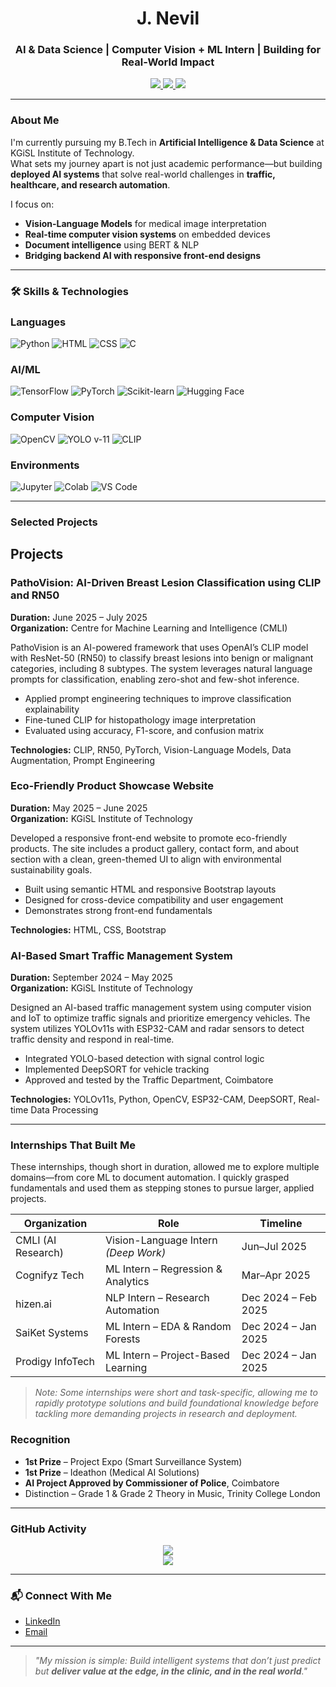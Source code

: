 <h1 align="center">J. Nevil</h1>
<h3 align="center">AI & Data Science | Computer Vision + ML Intern | Building for Real-World Impact</h3>

<p align="center">
  <a href="https://www.linkedin.com/in/nevilj">
    <img src="https://img.shields.io/badge/LinkedIn-nevilj-blue?style=flat&logo=linkedin" />
  </a>
  <a href="mailto:nevilj22@gmail.com">
    <img src="https://img.shields.io/badge/Email-nevilj22@gmail.com-red?style=flat&logo=gmail" />
  </a>
  <a href="https://github.com/nevil2006">
    <img src="https://komarev.com/ghpvc/?username=nevil2006&label=Profile%20views&color=0e75b6&style=flat" />
  </a>
</p>

---

###  About Me

I'm currently pursuing my B.Tech in **Artificial Intelligence & Data Science** at KGiSL Institute of Technology.  
What sets my journey apart is not just academic performance—but building **deployed AI systems** that solve real-world challenges in **traffic, healthcare, and research automation**.

I focus on:
- **Vision-Language Models** for medical image interpretation  
- **Real-time computer vision systems** on embedded devices  
- **Document intelligence** using BERT & NLP  
- **Bridging backend AI with responsive front-end designs**

---

### 🛠 Skills & Technologies

<p>

### Languages  
![Python](https://img.shields.io/badge/Python-3776AB?style=for-the-badge&logo=python&logoColor=white)
![HTML](https://img.shields.io/badge/HTML5-E34F26?style=for-the-badge&logo=html5&logoColor=white)
![CSS](https://img.shields.io/badge/CSS3-1572B6?style=for-the-badge&logo=css3&logoColor=white)
![C](https://img.shields.io/badge/C-00599C?style=for-the-badge&logo=c&logoColor=white)

### AI/ML
![TensorFlow](https://img.shields.io/badge/TensorFlow-FF6F00?style=for-the-badge&logo=tensorflow&logoColor=white)
![PyTorch](https://img.shields.io/badge/PyTorch-EE4C2C?style=for-the-badge&logo=pytorch&logoColor=white)
![Scikit-learn](https://img.shields.io/badge/Scikit--Learn-F7931E?style=for-the-badge&logo=scikit-learn&logoColor=white)
![Hugging Face](https://img.shields.io/badge/Transformers-FFD21F?style=for-the-badge&logo=huggingface&logoColor=black)

### Computer Vision
![OpenCV](https://img.shields.io/badge/OpenCV-5C3EE8?style=for-the-badge&logo=opencv&logoColor=white)
![YOLO v-11](https://img.shields.io/badge/YOLOv5-00FFFF?style=for-the-badge&logo=yolo&logoColor=black)
![CLIP](https://img.shields.io/badge/CLIP-VLM-informational?style=for-the-badge)

### Environments
![Jupyter](https://img.shields.io/badge/Jupyter-F37626?style=for-the-badge&logo=jupyter&logoColor=white)
![Colab](https://img.shields.io/badge/Google%20Colab-F9AB00?style=for-the-badge&logo=googlecolab&logoColor=white)
![VS Code](https://img.shields.io/badge/VSCode-007ACC?style=for-the-badge&logo=visual-studio-code&logoColor=white)
</p>

---

###  Selected Projects
## Projects

### PathoVision: AI-Driven Breast Lesion Classification using CLIP and RN50  
**Duration:** June 2025 – July 2025  
**Organization:** Centre for Machine Learning and Intelligence (CMLI)  

PathoVision is an AI-powered framework that uses OpenAI’s CLIP model with ResNet-50 (RN50) to classify breast lesions into benign or malignant categories, including 8 subtypes. The system leverages natural language prompts for classification, enabling zero-shot and few-shot inference.

- Applied prompt engineering techniques to improve classification explainability
- Fine-tuned CLIP for histopathology image interpretation
- Evaluated using accuracy, F1-score, and confusion matrix

**Technologies:** CLIP, RN50, PyTorch, Vision-Language Models, Data Augmentation, Prompt Engineering
  

### Eco-Friendly Product Showcase Website  
**Duration:** May 2025 – June 2025  
**Organization:** KGiSL Institute of Technology  

Developed a responsive front-end website to promote eco-friendly products. The site includes a product gallery, contact form, and about section with a clean, green-themed UI to align with environmental sustainability goals.

- Built using semantic HTML and responsive Bootstrap layouts
- Designed for cross-device compatibility and user engagement
- Demonstrates strong front-end fundamentals

**Technologies:** HTML, CSS, Bootstrap


### AI-Based Smart Traffic Management System  
**Duration:** September 2024 – May 2025  
**Organization:** KGiSL Institute of Technology  

Designed an AI-based traffic management system using computer vision and IoT to optimize traffic signals and prioritize emergency vehicles. The system utilizes YOLOv11s with ESP32-CAM and radar sensors to detect traffic density and respond in real-time.

- Integrated YOLO-based detection with signal control logic
- Implemented DeepSORT for vehicle tracking
- Approved and tested by the Traffic Department, Coimbatore

**Technologies:** YOLOv11s, Python, OpenCV, ESP32-CAM, DeepSORT, Real-time Data Processing


---
###  Internships That Built Me

These internships, though short in duration, allowed me to explore multiple domains—from core ML to document automation. I quickly grasped fundamentals and used them as stepping stones to pursue larger, applied projects.

| Organization        | Role                                  | Timeline              |
|---------------------|----------------------------------------|-----------------------|
| CMLI (AI Research)  | Vision-Language Intern *(Deep Work)*   | Jun–Jul 2025          |
| Cognifyz Tech       | ML Intern – Regression & Analytics     | Mar–Apr 2025          |
| hizen.ai            | NLP Intern – Research Automation       | Dec 2024 – Feb 2025   |
| SaiKet Systems      | ML Intern – EDA & Random Forests       | Dec 2024 – Jan 2025   |
| Prodigy InfoTech    | ML Intern – Project-Based Learning     | Dec 2024 – Jan 2025   |

> *Note: Some internships were short and task-specific, allowing me to rapidly prototype solutions and build foundational knowledge before tackling more demanding projects in research and deployment.*

###  Recognition

- **1st Prize** – Project Expo (Smart Surveillance System)  
- **1st Prize** – Ideathon (Medical AI Solutions)  
- **AI Project Approved by Commissioner of Police**, Coimbatore  
- Distinction – Grade 1 & Grade 2 Theory in Music, Trinity College London

---

###  GitHub Activity

<p align="center">
  <img src="https://github-readme-stats.vercel.app/api?username=your-github-username&show_icons=true&theme=tokyonight" />
  <br />
  <img src="https://github-readme-streak-stats.herokuapp.com/?user=your-github-username&theme=tokyonight" />
</p>

---

### 📬 Connect With Me

- [LinkedIn](https://www.linkedin.com/in/nevilj)  
- [Email](mailto:nevilj22@gmail.com)

---

> *"My mission is simple: Build intelligent systems that don’t just predict but **deliver value at the edge, in the clinic, and in the real world**."*

